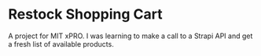 # Restock Shopping Cart

A project for MIT xPRO. I was learning to make a call to a Strapi API and get a fresh list of available products.
